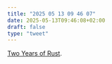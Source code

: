 ```yaml
---
title: "2025 05 13 09 46 07"
date: 2025-05-13T09:46:08+02:00
draft: false
type: "tweet"
---
```

[Two Years of Rust](https://borretti.me/article/two-years-of-rust).
